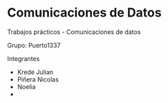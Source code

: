 # Comunicaciones de Datos
Trabajos prácticos - Comunicaciones de datos

Grupo: Puerto1337

Integrantes
* Krede Julian
* Piñera Nicolas
* Noelia
* 
